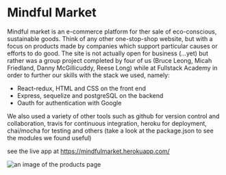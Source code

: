 # Mindful Market

Mindful market is an e-commerce platform for ther sale of eco-conscious, sustainable goods. Think of any other one-stop-shop website, but with a focus on products made by companies which support particular causes or efforts to do good. The site is not actually open for business (...yet) but rather was a group project completed by four of us (Bruce Leong, Micah Friedland, Danny McGillicuddy, Reese Long) while at Fullstack Academy in order to further our skills with the stack we used, namely:

- React-redux, HTML and CSS on the front end
- Express, sequelize and postgreSQL on the backend
- Oauth for authentication with Google

We also used a variety of other tools such as github for version control and collaboration, travis for continuous integration, heroku for deployment, chai/mocha for testing and others (take a look at the package.json to see the modules we found useful)

see the live app at https://mindfulmarket.herokuapp.com/



![an image of the products page](https://raw.githubusercontent.com/reese-long/mindfulMarket/master/demoPhoto.png)
